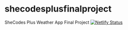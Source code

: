 # shecodesplusfinalproject
SheCodes Plus Weather App Final Project
[![Netlify Status](https://api.netlify.com/api/v1/badges/2c4b3a46-8da7-447f-924a-5a2ab78a9983/deploy-status)](https://app.netlify.com/sites/inquisitive-praline-8645be/deploys)
